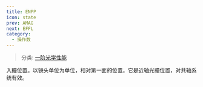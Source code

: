 ```yaml
---
title: ENPP
icon: state
prev: AMAG
next: EFFL
category:
  - 操作数
---
```


> 分类: [一阶光学性能](/hb/operands/131/879/  "Zemax 操作数 一阶光学性能")

入瞳位置。以镜头单位为单位，相对第一面的位置。它是近轴光瞳位置，对共轴系统有效。